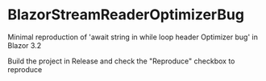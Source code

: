 # BlazorStreamReaderOptimizerBug
Minimal reproduction of 'await string in while loop header Optimizer bug' in Blazor 3.2

Build the project in Release and check the "Reproduce" checkbox to reproduce
